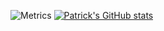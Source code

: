 ![Metrics](https://metrics.lecoq.io/patrickellis?template=classic&base.activity=0&base.community=0&base.repositories=0&base.metadata=0&isocalendar=1&languages=1&lines=1&pagespeed=1&isocalendar.duration=half-year&languages.ignored=html%2C%20css%2C%20jupyter%20notebook&languages.colors=github&languages.threshold=0%25&pagespeed.url=patrickellis.dev%2Fall%2Fwork&pagespeed.detailed=false&pagespeed.screenshot=true&config.timezone=Europe%2FLondon&config.padding=25%25%2C%2013%25)
[![Patrick's GitHub stats](https://github-readme-stats.vercel.app/api?username=patrickellis&show_icons=true)](https://github.com/patrickellis/github-readme-stats)

